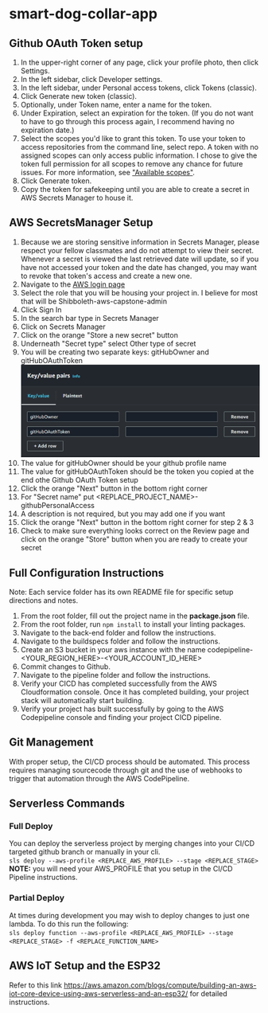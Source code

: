 # smart-dog-collar-app

## Github OAuth Token setup

1. In the upper-right corner of any page, click your profile photo, then click Settings.
2. In the left sidebar, click  Developer settings.
3. In the left sidebar, under Personal access tokens, click Tokens (classic).
4. Click Generate new token (classic).
5. Optionally, under Token name, enter a name for the token.
6. Under Expiration, select an expiration for the token. (If you do not want to have to go through this process again, I recommend having no expiration date.)
7. Select the scopes you'd like to grant this token. To use your token to access repositories from the command line, select repo. A token with no assigned scopes can only access public information. I chose to give the token full permission for all scopes to remove any chance for future issues. For more information, see ["Available scopes"](https://docs.github.com/en/enterprise-server@3.4/apps/building-oauth-apps/scopes-for-oauth-apps#available-scopes).
8. Click Generate token.
9. Copy the token for safekeeping until you are able to create a secret in AWS Secrets Manager to house it. 

## AWS SecretsManager Setup

1. Because we are storing sensitive information in Secrets Manager, please respect your fellow classmates and do not attempt to view their secret. Whenever a secret is viewed the last retrieved date will update, so if you have not accessed your token and the date has changed, you may want to revoke that token's access and create a new one. 
2. Navigate to the [AWS login page](http://login.oregonstate.edu/apps/aws)
3. Select the role that you will be housing your project in. I believe for most that will be Shibboleth-aws-capstone-admin
4. Click Sign In
5. In the search bar type in Secrets Manager
6. Click on Secrets Manager
7. Click on the orange "Store a new secret" button
8. Underneath "Secret type" select Other type of secret
9. You will be creating two separate keys: gitHubOwner and gitHubOAuthToken
![SecretsManagerKeys.png](./readmeResources/SecretsManagerKeys.png)
10. The value for gitHubOwner should be your github profile name
11. The value for gitHubOAuthToken should be the token you copied at the end othe Github OAuth Token setup
12. Click the orange "Next" button in the bottom right corner
13. For "Secret name" put <REPLACE_PROJECT_NAME>-githubPersonalAccess
14. A description is not required, but you may add one if you want
15. Click the orange "Next" button in the bottom right corner for step 2 & 3
16. Check to make sure everything looks correct on the Review page and click on the orange "Store" button when you are ready to create your secret

## Full Configuration Instructions

Note: Each service folder has its own README file for specific setup directions and notes.  

1. From the root folder, fill out the project name in the **package.json** file. 
2. From the root folder, run `npm install` to install your linting packages.
3. Navigate to the back-end folder and follow the instructions.
4. Navigate to the buildspecs folder and follow the instructions.
5. Create an S3 bucket in your aws instance with the name codepipeline-<YOUR_REGION_HERE>-<YOUR_ACCOUNT_ID_HERE>
6. Commit changes to Github.
7. Navigate to the pipeline folder and follow the instructions.
8. Verify your CICD has completed successfully from the AWS Cloudformation console.  Once it has completed building, your project stack will automatically start building.  
9. Verify your project has built successfully by going to the AWS Codepipeline console and finding your project CICD pipeline.

## Git Management

With proper setup, the CI/CD process should be automated. This process requires managing sourcecode through git and the use of webhooks to trigger that automation through the AWS CodePipeline. 

## Serverless Commands

### Full Deploy

You can deploy the serverless project by merging changes into your CI/CD targeted github branch or manually in your cli.<br>
`sls deploy --aws-profile <REPLACE_AWS_PROFILE> --stage <REPLACE_STAGE>`<br>
**NOTE:** you will need your AWS_PROFILE that you setup in the CI/CD Pipeline instructions.

### Partial Deploy

At times during development you may wish to deploy changes to just one lambda. To do this run the following:<br>
`sls deploy function --aws-profile <REPLACE_AWS_PROFILE> --stage <REPLACE_STAGE> -f <REPLACE_FUNCTION_NAME>`<br>

## AWS IoT Setup and the ESP32

Refer to this link https://aws.amazon.com/blogs/compute/building-an-aws-iot-core-device-using-aws-serverless-and-an-esp32/ for detailed instructions.